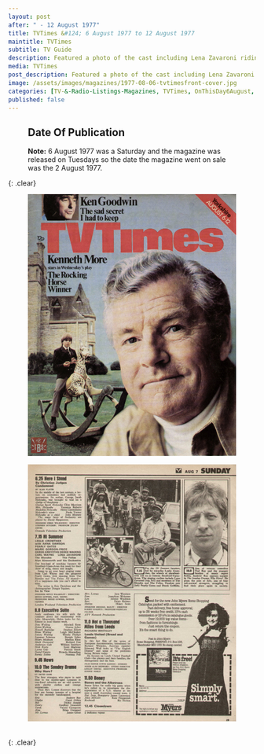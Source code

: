 ```yaml
---
layout: post
after: " - 12 August 1977"
title: TVTimes &#124; 6 August 1977 to 12 August 1977
maintitle: TVTimes
subtitle: TV Guide
description: Featured a photo of the cast including Lena Zavaroni riding bikes in the listing for Hi! Summer.
media: TVTimes
post_description: Featured a photo of the cast including Lena Zavaroni riding bikes in the listing for Hi! Summer.
image: /assets/images/magazines/1977-08-06-tvtimesfront-cover.jpg
categories: [TV-&-Radio-Listings-Magazines, TVTimes, OnThisDay6August, Year-1977]
published: false
---
```


<figure class="fig3">
<figcaption>
<h2>Date Of Publication</h2>
<strong>Note:</strong> 6 August 1977 was a Saturday and the magazine was released on Tuesdays so the date the magazine went on sale was the 2 August 1977.
</figcaption>
</figure>

{: .clear}

<figure class="fig1">
<a href="/assets/images/magazines/1977-08-06-tvtimesfront-cover.jpg"><img src="/assets/images/magazines/1977-08-06-tvtimesfront-cover.jpg" class="full-width zoom-in" /></a>
</figure>

<figure class="fig2">
<a href="/assets/images/magazines/1977-08-06-tvtimes-page-29.jpg"><img src="/assets/images/magazines/1977-08-06-tvtimes-page-29.jpg" class="full-width zoom-in" /></a>
</figure>

<br />{: .clear}

